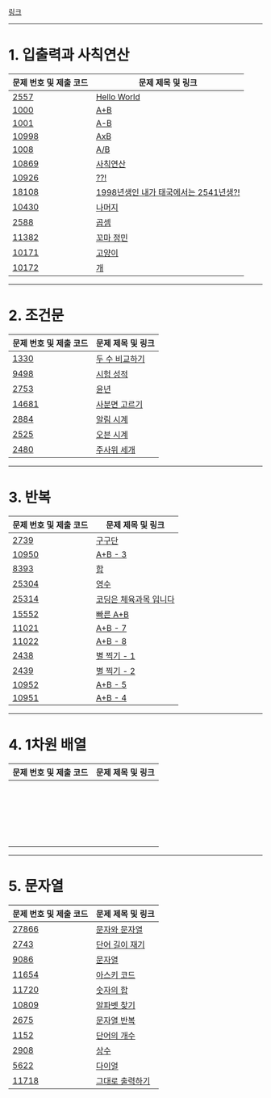 [링크](https://www.acmicpc.net/step) 

---
# 1. 입출력과 사칙연산

| 문제 번호 및 제출 코드 | 문제 제목 및 링크 |
| ---- | ---- |
| [2557](Collection/2557.md) | [Hello World](https://www.acmicpc.net/problem/2557)<br> |
| [1000](Collection/1000.md) | [A+B](https://www.acmicpc.net/problem/1000) |
| [1001](Collection/1001.md) | [A-B](https://www.acmicpc.net/problem/1001) |
| [10998](Collection/10998.md) | [AxB](https://www.acmicpc.net/problem/10998) |
| [1008](Collection/1008.md) | [A/B](https://www.acmicpc.net/problem/1008) |
| [10869](Collection/10869.md) | [사칙연산](https://www.acmicpc.net/problem/10869) |
| [10926](Collection/10926.md) | [??!](https://www.acmicpc.net/problem/10926) |
| [18108](Collection/18108.md) | [1998년생인 내가 태국에서는 2541년생?!](https://www.acmicpc.net/problem/18108) |
| [10430](Collection/10430.md) | [나머지](https://www.acmicpc.net/problem/10430) |
| [2588](Collection/2588.md) | [곱셈](https://www.acmicpc.net/problem/2588) |
| [11382](Collection/11382.md) | [꼬마 정민](https://www.acmicpc.net/problem/11382) |
| [10171](Collection/10171.md) | [고양이](https://www.acmicpc.net/problem/10171) |
| [10172](Collection/10172.md) | [개](https://www.acmicpc.net/problem/10172) |

---
# 2. 조건문

| 문제 번호 및 제출 코드 | 문제 제목 및 링크 |
| ---- | ---- |
| [1330](Collection/1330) | [두 수 비교하기](https://www.acmicpc.net/problem/1330)<br> |
| [9498](Collection/9498) | [시험 성적](https://www.acmicpc.net/problem/9498) |
| [2753](Collection/2753) | [윤년](https://www.acmicpc.net/problem/2753) |
| [14681](Collection/14681) | [사분면 고르기](https://www.acmicpc.net/problem/14681) |
| [2884](Collection/2884) | [알림 시계](https://www.acmicpc.net/problem/2884) |
| [2525](Collection/2525) | [오븐 시계](https://www.acmicpc.net/problem/2525) |
| [2480](Collection/2480) | [주사위 세개](https://www.acmicpc.net/problem/2480) |


---
# 3. 반복

| 문제 번호 및 제출 코드 | 문제 제목 및 링크 |
| ---- | ---- |
| [2739](Collection/2739) | [구구단](https://www.acmicpc.net/problem/2739)<br> |
| [10950](Collection/10950) | [A+B - 3](https://www.acmicpc.net/problem/10950) |
| [8393](Collection/8393) | [합](https://www.acmicpc.net/problem/8393) |
| [25304](Collection/25304) | [영수](https://www.acmicpc.net/problem/25304) |
| [25314](Collection/25314) | [코딩은 체육과목 입니다](https://www.acmicpc.net/problem/25314) |
| [15552](Collection/15552) | [빠른 A+B](https://www.acmicpc.net/problem/15552) |
| [11021](Collection/11021) | [A+B - 7](https://www.acmicpc.net/problem/11021) |
| [11022](Collection/11022) | [A+B - 8](https://www.acmicpc.net/problem/11022)<br> |
| [2438](Collection/2438) | [별 찍기 - 1](https://www.acmicpc.net/problem/2438) |
| [2439](Collection/2439) | [별 찍기 - 2](https://www.acmicpc.net/problem/2439) |
| [10952](Collection/10952) | [A+B - 5](https://www.acmicpc.net/problem/10952) |
| [10951](Collection/10951) | [A+B - 4](https://www.acmicpc.net/problem/10951) |

---

# 4. 1차원 배열

| 문제 번호 및 제출 코드 | 문제 제목 및 링크 |
| ---- | ---- |
| [](Collection/) | [](https://www.acmicpc.net/problem/)<br> |
| [](Collection/) | [](https://www.acmicpc.net/problem/) |
| [](Collection/) | [](https://www.acmicpc.net/problem/) |
| [](Collection/) | [](https://www.acmicpc.net/problem/) |
| [](Collection/) | [](https://www.acmicpc.net/problem/) |
| [](Collection/) | [](https://www.acmicpc.net/problem/) |
| [](Collection/) | [](https://www.acmicpc.net/problem/) |
| [](Collection/) | [](https://www.acmicpc.net/problem/)<br> |
| [](Collection/) | [](https://www.acmicpc.net/problem/) |
| [](Collection/) | [](https://www.acmicpc.net/problem/) |
| [](Collection/) | [](https://www.acmicpc.net/problem/) |
| [](Collection/) | [](https://www.acmicpc.net/problem/) |
| [](Collection/) | [](https://www.acmicpc.net/problem/) |
| [](Collection/) | [](https://www.acmicpc.net/problem/) |
|  |  |

---
# 5. 문자열

| 문제 번호 및 제출 코드 | 문제 제목 및 링크 |
| ---- | ---- |
| [27866](Collection/27866) | [문자와 문자열](https://www.acmicpc.net/problem/27866)<br> |
| [2743](Collection/2743) | [단어 길이 재기](https://www.acmicpc.net/problem/2743) |
| [9086](Collection/9086) | [문자열](https://www.acmicpc.net/problem/9086) |
| [11654](Collection/11654) | [아스키 코드](https://www.acmicpc.net/problem/11654) |
| [11720](Collection/11720) | [숫자의 합](https://www.acmicpc.net/problem/11720) |
| [10809](Collection/10809) | [알파벳 찾기](https://www.acmicpc.net/problem/10809) |
| [2675](Collection/2675) | [문자열 반복](https://www.acmicpc.net/problem/2675) |
| [1152](Collection/1152) | [단어의 개수](https://www.acmicpc.net/problem/1152) |
| [2908](Collection/2908) | [상수](https://www.acmicpc.net/problem/2908) |
| [5622](Collection/5622) | [다이얼](https://www.acmicpc.net/problem/5622) |
| [11718](Collection/11718) | [그대로 출력하기](https://www.acmicpc.net/problem/11718) |


